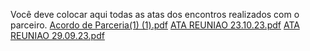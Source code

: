 Você deve colocar aqui todas as atas dos encontros realizados com o parceiro.
[Acordo de Parceria(1) (1).pdf](https://github.com/ICEI-PUC-Minas-PMV-ADS/pmv-ads-2023-2-e5-proj-empext-t1-pmv-ads-2023-2-e5-proj-controledzoon/files/12678180/Acordo.de.Parceria.1.1.pdf)
[ATA REUNIAO 23.10.23.pdf](https://github.com/ICEI-PUC-Minas-PMV-ADS/pmv-ads-2023-2-e5-proj-empext-t1-pmv-ads-2023-2-e5-proj-controledzoon/files/13199016/ATA.REUNIAO.23.10.23.pdf)
[ATA REUNIAO 29.09.23.pdf](https://github.com/ICEI-PUC-Minas-PMV-ADS/pmv-ads-2023-2-e5-proj-empext-t1-pmv-ads-2023-2-e5-proj-controledzoon/files/13199017/ATA.REUNIAO.29.09.23.pdf)
